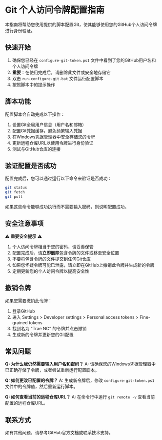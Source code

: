 # Git 个人访问令牌配置指南

本指南将帮助您使用提供的脚本配置Git，使其能够使用您的GitHub个人访问令牌进行身份验证。

## 快速开始

1. 确保您已经在 `configure-git-token.ps1` 文件中看到了您的GitHub用户名和个人访问令牌
2. **重要**：在使用完成后，请删除此文件或安全地存储它
3. 双击 `run-configure-git.bat` 文件运行配置脚本
4. 按照脚本中的提示操作

## 脚本功能

配置脚本会自动完成以下操作：

1. 设置Git全局用户信息（用户名和邮箱）
2. 配置Git凭据缓存，避免频繁输入凭据
3. 在Windows凭据管理器中安全存储您的令牌
4. 更新远程仓库URL以使用令牌进行身份验证
5. 测试与GitHub仓库的连接

## 验证配置是否成功

配置完成后，您可以通过运行以下命令来验证是否成功：

```bash
git status
git fetch
git pull
```

如果这些命令能够成功执行而不需要输入密码，则说明配置成功。

## 安全注意事项

⚠️ **重要安全提示** ⚠️

1. 个人访问令牌相当于您的密码，请妥善保管
2. 配置完成后，请**立即删除**包含令牌的文件或移至安全位置
3. 不要将包含令牌的文件提交到任何Git仓库
4. 如果您怀疑令牌可能已泄露，请立即在GitHub上撤销此令牌并生成新的令牌
5. 定期更新您的个人访问令牌以提高安全性

## 撤销令牌

如果您需要撤销此令牌：

1. 登录GitHub
2. 进入 Settings > Developer settings > Personal access tokens > Fine-grained tokens
3. 找到名为 "Trae NC" 的令牌并点击撤销
4. 生成新的令牌并更新您的Git配置

## 常见问题

**Q: 为什么我仍然需要输入用户名和密码？**
A: 请确保您的Windows凭据管理器中已正确存储了令牌，或者尝试重新运行配置脚本。

**Q: 如何更改已配置的令牌？**
A: 生成新令牌后，修改 `configure-git-token.ps1` 文件中的令牌值，然后重新运行脚本。

**Q: 如何查看当前的远程仓库URL？**
A: 在命令行中运行 `git remote -v` 查看当前配置的远程仓库URL。

## 联系方式

如有其他问题，请参考GitHub官方文档或联系技术支持。